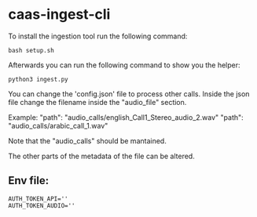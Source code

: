 # caas-ingest-cli

To install the ingestion tool run the following command:

```
bash setup.sh
```

Afterwards you can run the following command to show you the helper:
```
python3 ingest.py
```

You can change the 'config.json' file to process other calls. 
Inside the json file change the filename inside the "audio\_file" section.

Example:
"path": "audio\_calls/english\_Call1\_Stereo\_audio\_2.wav"
"path": "audio\_calls/arabic\_call\_1.wav"

Note that the "audio\_calls" should be mantained.

The other parts of the metadata of the file can be altered.

## Env file:
```
AUTH_TOKEN_API=''
AUTH_TOKEN_AUDIO=''
```
